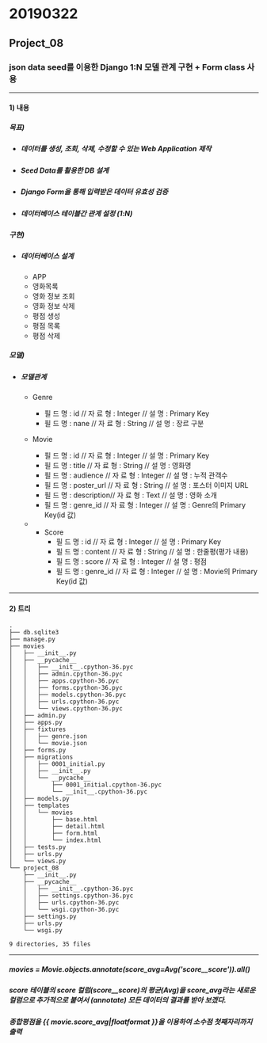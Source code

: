 # 20190322

## Project_08

### json data seed를 이용한 Django 1:N 모델 관계 구현 + Form class 사용

------



#### 1) 내용

##### 목표)

- ##### 데이터를 생성, 조회, 삭제, 수정할 수 있는 Web Application 제작

- ##### Seed Data를 활용한 DB 설계

- ##### Django Form을 통해 입력받은 데이터 유효성 검증

- ##### 데이터베이스 테이블간 관계 설정 (1:N)

##### 구현)

- ##### 데이터베이스 설계

  - APP
  - 영화목록
  - 영화 정보 조회
  - 영화 정보 삭제
  - 평점 생성
  - 평점 목록
  - 평점 삭제

##### 모델)

* ##### 모델관계

  * Genre
    * 필 드 명 : id           	//	자 료 형 : Integer	// 설 명 : Primary Key
    * 필 드 명 : nane             //        자 료 형 : String          // 설 명 : 장르 구분

  

  * Movie

    * 필 드 명 : id	          //	자 료 형 : Integer	// 설 명 : Primary Key
    * 필 드 명 : title              //        자 료 형 : String          // 설 명 : 영화명
    * 필 드 명 : audience    //        자 료 형 : Integer        // 설 명 : 누적 관객수
    * 필 드 명 : poster_url  //        자 료 형 : String          // 설 명 : 포스터 이미지 URL
    * 필 드 명 : description//        자 료 형 : Text             // 설 명 : 영화 소개
    * 필 드 명 : genre_id    //         자 료 형 : Integer        // 설 명 : Genre의 Primary Key(id 값)

    

  * - Score
      - 필 드 명 : id	          //	자 료 형 : Integer	// 설 명 : Primary Key
      - 필 드 명 : content       //        자 료 형 : String          // 설 명 : 한줄평(평가 내용)
      - 필 드 명 : score           //        자 료 형 : Integer        // 설 명 : 평점
      - 필 드 명 : genre_id    //         자 료 형 : Integer        // 설 명 : Movie의 Primary Key(id 값)	



------

#### 2) 트리

```
.
├── db.sqlite3
├── manage.py
├── movies
│   ├── __init__.py
│   ├── __pycache__
│   │   ├── __init__.cpython-36.pyc
│   │   ├── admin.cpython-36.pyc
│   │   ├── apps.cpython-36.pyc
│   │   ├── forms.cpython-36.pyc
│   │   ├── models.cpython-36.pyc
│   │   ├── urls.cpython-36.pyc
│   │   └── views.cpython-36.pyc
│   ├── admin.py
│   ├── apps.py
│   ├── fixtures
│   │   ├── genre.json
│   │   └── movie.json
│   ├── forms.py
│   ├── migrations
│   │   ├── 0001_initial.py
│   │   ├── __init__.py
│   │   └── __pycache__
│   │       ├── 0001_initial.cpython-36.pyc
│   │       └── __init__.cpython-36.pyc
│   ├── models.py
│   ├── templates
│   │   └── movies
│   │       ├── base.html
│   │       ├── detail.html
│   │       ├── form.html
│   │       └── index.html
│   ├── tests.py
│   ├── urls.py
│   └── views.py
└── project_08
    ├── __init__.py
    ├── __pycache__
    │   ├── __init__.cpython-36.pyc
    │   ├── settings.cpython-36.pyc
    │   ├── urls.cpython-36.pyc
    │   └── wsgi.cpython-36.pyc
    ├── settings.py
    ├── urls.py
    └── wsgi.py

9 directories, 35 files
```



------

##### movies = Movie.objects.annotate(score_avg=Avg('score__score')).all()

##### score 테이블의 score 컬럼(score__score)의 평균(Avg)을 score_avg라는 새로운 컬럼으로 추가적으로 붙여서 (annotate) 모든 데이터의 결과를 받아 보겠다.

##### 종합평점을 {{ movie.score_avg|floatformat }}을 이용하여 소수점 첫째자리까지 출력